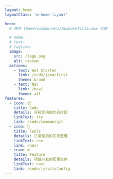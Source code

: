 ```yaml
---
layout: home
layoutClass: 'm-home-layout'

hero:
  # 使用 theme/components/AnimateTitle.vue 代替 

  # name: 
  # text: 
  # tagline: 
  image:
    src: /logo.png
    alt: raccom
  actions:
    - text: Get Started
      link: /code/java/first
      theme: brand
    - text: Nav
      link: /nav/
      theme: alt
features:
  - icon: 📦
    title: Code
    details: 开箱即用的代码片段
    linkText: try
    link: /code/common/git
  - icon: 🧰
    title: Tools
    details: 日常使用的工具整理
    linkText: use
    link: /nav/
  - icon: ⚙
    title: Feature
    details: 项目开发的配置文件
    linkText: next
    link: /code/js/viteConfig
---
```


<style lang="scss">
.m-home-layout .image-src{
    opacity: 0.9;
    transition: .3s;
}
.m-home-layout .image-src:hover {
    opacity: 1;
}
</style>

<script lang="ts" setup>
</script>

